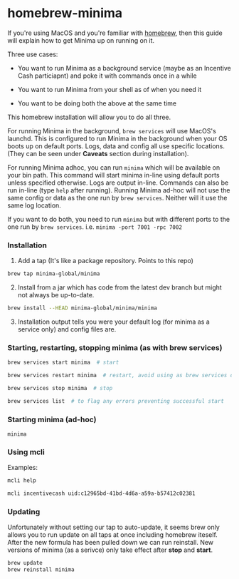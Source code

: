 # homebrew-minima

If you're using MacOS and you're familiar with [homebrew](https://brew.sh/), then this guide will explain how to get Minima up on running on it.

Three use cases:

* You want to run Minima as a background service (maybe as an Incentive Cash particiapnt) and poke it with commands once in a while

* You want to run Minima from your shell as of when you need it

* You want to be doing both the above at the same time

This homebrew installation will allow you to do all three.

For running Minima in the background, `brew services` will use MacOS's launchd. This is configured to run Minima in the background when your OS boots up on default ports. Logs, data and config all use specific locations. (They can be seen under **Caveats** section during installation).

For running Minima adhoc, you can run `minima` which will be available on your bin path. This command will start minima in-line using default ports unless specified otherwise. Logs are output in-line. Commands can also be run in-line (type `help` after running). Running Minima ad-hoc will not use the same config or data as the one run by `brew services`. Neither will it use the same log location.

If you want to do both, you need to run `minima` but with different ports to the one run by `brew services`.
i.e. `minima -port 7001 -rpc 7002`

### Installation

1. Add a tap (It's like a package repository. Points to this repo)
```sh
brew tap minima-global/minima
```

2. Install from a jar which has code from the latest dev branch but might not always be up-to-date.
```sh
brew install --HEAD minima-global/minima/minima
```

3. Installation output tells you were your default log (for minima as a service only) and config files are.


### Starting, restarting, stopping minima (as with brew services)
```sh
brew services start minima  # start
```
```sh
brew services restart minima  # restart, avoid using as brew services does not give minima enough time to stop somethmes
```
```sh
brew services stop minima  # stop
```
```sh
brew services list  # to flag any errors preventing successful start
```

### Starting minima (ad-hoc)
`minima`

### Using mcli
Examples:
```sh
mcli help
```

```sh
mcli incentivecash uid:c12965bd-41bd-4d6a-a59a-b57412c02381
```

### Updating
Unfortunately without setting our tap to auto-update, it seems brew only allows you to run update on all taps at once including homebrew iteself. After the new formula has been pulled down we can run reinstall. New versions of minima (as a serivce) only take effect after **stop** and **start**.
```sh
brew update
brew reinstall minima
```

